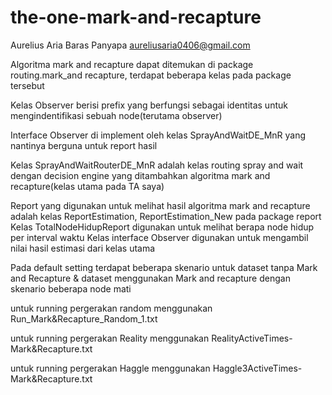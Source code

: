 # the-one-mark-and-recapture
Aurelius Aria Baras Panyapa aureliusaria0406@gmail.com

Algoritma mark and recapture dapat ditemukan di package routing.mark_and recapture, terdapat beberapa kelas pada package tersebut

Kelas Observer berisi prefix yang berfungsi sebagai identitas untuk mengindentifikasi sebuah node(terutama observer)

Interface Observer di implement oleh kelas SprayAndWaitDE_MnR yang nantinya berguna untuk report hasil

Kelas SprayAndWaitRouterDE_MnR adalah kelas routing spray and wait dengan decision engine yang ditambahkan algoritma mark and recapture(kelas utama pada TA saya)

Report yang digunakan untuk melihat hasil algoritma mark and recapture adalah kelas ReportEstimation, ReportEstimation_New pada package report
Kelas TotalNodeHidupReport digunakan untuk melihat berapa node hidup per interval waktu
Kelas interface Observer digunakan untuk mengambil nilai hasil estimasi dari kelas utama

Pada default setting terdapat beberapa skenario untuk dataset tanpa Mark and Recapture & dataset menggunakan Mark and recapture dengan skenario beberapa node mati

untuk running pergerakan random menggunakan Run_Mark&Recapture_Random_1.txt

untuk running pergerakan Reality menggunakan RealityActiveTimes-Mark&Recapture.txt

untuk running pergerakan Haggle menggunakan Haggle3ActiveTimes-Mark&Recapture.txt
